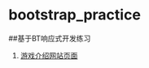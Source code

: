 # bootstrap_practice
##基于BT响应式开发练习
1. [游戏介绍网站页面](http://haha214.github.io/bootstrap_practice/game/index.html)
